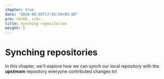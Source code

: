 ```yaml
---
chapter: true
date: "2020-08-05T17:56:56+01:00"
pre: <b>04. </b>
title: Synching repositories
weight: 5
---
```


# Synching repositories

In this chapter, we'll explore how we can synch our local repository with the **upstream** repository everyone contributed changes to!

